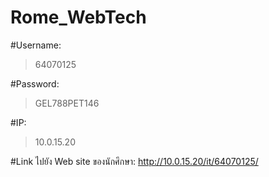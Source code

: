 # Rome_WebTech
#Username: 
>64070125

#Password:
>GEL788PET146

#IP:
>10.0.15.20

#Link ไปยัง Web site ของนักศึกษา: http://10.0.15.20/it/64070125/
